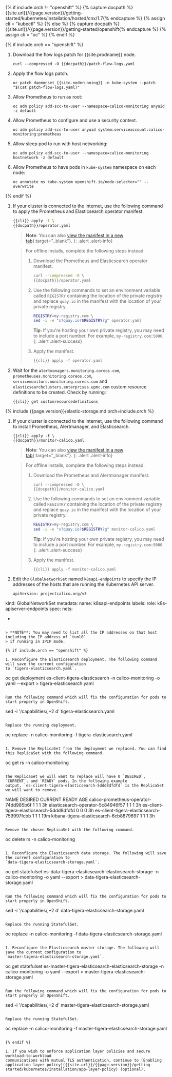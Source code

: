 {% if include.orch != "openshift" %}
  {% capture docpath %}{{site.url}}/{{page.version}}/getting-started/kubernetes/installation/hosted/cnx/1.7{% endcapture %}
  {% assign cli = "kubectl" %}
{% else %} 
  {% capture docpath %}{{site.url}}/{{page.version}}/getting-started/openshift{% endcapture %}
  {% assign cli = "oc" %}
{% endif %}

{% if include.orch == "openshift" %}

1. Download the flow logs patch for {{site.prodname}} node.

   ```
   curl --compressed -O {{docpath}}/patch-flow-logs.yaml
   ```

1. Apply the flow logs patch.

   ```
   oc patch daemonset {{site.noderunning}} -n kube-system --patch "$(cat patch-flow-logs.yaml)"
   ```

1. Allow Prometheus to run as root:

   ```
   oc adm policy add-scc-to-user --namespace=calico-monitoring anyuid -z default
   ```

1. Allow Prometheus to configure and use a security context.

   ```
   oc adm policy add-scc-to-user anyuid system:serviceaccount:calico-monitoring:prometheus
   ```

1. Allow sleep pod to run with host networking:

   ```
   oc adm policy add-scc-to-user --namespace=calico-monitoring hostnetwork -z default
   ```

1. Allow Prometheus to have pods in `kube-system` namespace on each node:

   ```
   oc annotate ns kube-system openshift.io/node-selector="" --overwrite
   ```

{% endif %}

1. If your cluster is connected to the internet, use the following command to apply the Prometheus
   and Elasticsearch operator manifest.

   ```bash
   {{cli}} apply -f \
   {{docpath}}/operator.yaml
   ```

   > **Note**: You can also
   > [view the manifest in a new tab]({{docpath}}/operator.yaml){:target="_blank"}.
   {: .alert .alert-info}

   > For offline installs, complete the following steps instead.
   >
   > 1. Download the Prometheus and Elasticsearch operator manifest.
   >
   >    ```bash
   >    curl --compressed -O \
   >    {{docpath}}/operator.yaml
   >    ```
   >
   > 1. Use the following commands to set an environment variable called `REGISTRY` containing the
   >    location of the private registry and replace `quay.io` in the manifest with the location
   >    of your private registry.
   >
   >    ```bash
   >    REGISTRY=my-registry.com \
   >    sed -i -e "s?quay.io?$REGISTRY?g" operator.yaml
   >    ```
   >
   >    **Tip**: If you're hosting your own private registry, you may need to include
   >    a port number. For example, `my-registry.com:5000`.
   >    {: .alert .alert-success}
   >    
   > 1. Apply the manifest.
   >    
   >    ```bash
   >    {{cli}} apply -f operator.yaml
   >    ```

1. Wait for the `alertmanagers.monitoring.coreos.com`, `prometheuses.monitoring.coreos.com`, `servicemonitors.monitoring.coreos.com` and
   `elasticsearchclusters.enterprises.upmc.com` custom resource definitions to be created. Check by running:

   ```
   {{cli}} get customresourcedefinitions
   ```

{% include {{page.version}}/elastic-storage.md orch=include.orch %}

1. If your cluster is connected to the internet, use the following command to install Prometheus,
   Alertmanager, and Elasticsearch.

   ```
   {{cli}} apply -f \
   {{docpath}}/monitor-calico.yaml
   ```

   > **Note**: You can also
   > [view the manifest in a new tab]({{docpath}}/monitor-calico.yaml){:target="_blank"}.
   {: .alert .alert-info}

   > For offline installs, complete the following steps instead.
   >
   > 1. Download the Prometheus and Alertmanager manifest.
   >
   >    ```
   >    curl --compressed -O \
   >    {{docpath}}/monitor-calico.yaml
   >    ```
   >      
   > 1. Use the following commands to set an environment variable called `REGISTRY` containing the
   >    location of the private registry and replace `quay.io` in the manifest with the location
   >    of your private registry.
   >
   >    ```bash
   >    REGISTRY=my-registry.com \
   >    sed -i -e "s?quay.io?$REGISTRY?g" monitor-calico.yaml
   >    ```
   >
   >    **Tip**: If you're hosting your own private registry, you may need to include
   >    a port number. For example, `my-registry.com:5000`.
   >    {: .alert .alert-success}
   >       
   > 1. Apply the manifest.
   >
   >    ```
   >    {{cli}} apply -f monitor-calico.yaml
   >    ```

1. Edit the `GlobalNetworkSet` named `k8sapi-endpoints` to specify the IP addresses of the hosts that are running the Kubernetes API server.

   ```
   apiVersion: projectcalico.org/v3
kind: GlobalNetworkSet
metadata:
  name: k8sapi-endpoints
  labels:
    role: k8s-apiserver-endpoints
spec:
  nets:
  - <Kubernetes API server IP address CIDR>
   ```

   > **NOTE**: You may need to list all the IP addresses on that host including the IP address of `tunl0`
   > if running in IPIP mode.

{% if include.orch == "openshift" %}

1. Reconfigure the Elasticsearch deployment. The following command will save the current configuration
   to `tigera-elasticsearch.yaml`.

   ```
   oc get deployment es-client-tigera-elasticsearch -n calico-monitoring -o yaml --export > tigera-elasticsearch.yaml
   ```

   Run the following command which will fix the configuration for pods to start properly in OpenShift.

   ```
   sed -i '/capabilities/,+2 d' tigera-elasticsearch.yaml
   ```

   Replace the running deployment.
   ```
   oc replace -n calico-monitoring -f tigera-elasticsearch.yaml
   ```

1. Remove the ReplicaSet from the deployment we replaced. You can find this ReplicaSet with the following command.

   ```
   oc get rs -n calico-monitoring
   ```

   The ReplicaSet we will want to replace will have 0 `DESIRED`, `CURRENT`, and `READY` pods. In the following example
   output, `es-client-tigera-elasticsearch-5ddd8dfdfd` is the ReplicaSet we will want to remove.

   ```
   NAME                                        DESIRED   CURRENT   READY     AGE
   calico-prometheus-operator-74dd985b6f       1         1         1         3h
   elasticsearch-operator-5c84946f57           1         1         1         3h
   es-client-tigera-elasticsearch-5ddd8dfdfd   0         0         0         3h
   es-client-tigera-elasticsearch-759997fcbb   1         1         1         19m
   kibana-tigera-elasticsearch-6cb8879697      1         1         1         3h
   ```

   Remove the chosen ReplicaSet with the following command.

   ```
   oc delete rs <YOUR-REPLICASET> -n calico-monitoring
   ```

1. Reconfigure the Elasticsearch data storage. The following will save the current configuration to
   `data-tigera-elasticsearch-storage.yaml`.

   ```
   oc get statefulset es-data-tigera-elasticsearch-elasticsearch-storage -n calico-monitoring -o yaml --export > data-tigera-elasticsearch-storage.yaml
   ```

   Run the following command which will fix the configuration for pods to start properly in OpenShift.

   ```
   sed -i '/capabilities/,+2 d' data-tigera-elasticsearch-storage.yaml
   ```

   Replace the running StatefulSet.

   ```
   oc replace -n calico-monitoring -f data-tigera-elasticsearch-storage.yaml
   ```

1. Reconfigure the Elasticsearch master storage. The following will save the current configuration to
   `master-tigera-elasticsearch-storage.yaml`.

   ```
   oc get statefulset es-master-tigera-elasticsearch-elasticsearch-storage -n calico-monitoring -o yaml --export > master-tigera-elasticsearch-storage.yaml
   ```

   Run the following command which will fix the configuration for pods to start properly in OpenShift.

   ```
   sed -i '/capabilities/,+2 d' master-tigera-elasticsearch-storage.yaml
   ```

   Replace the running StatefulSet.

   ```
   oc replace -n calico-monitoring -f master-tigera-elasticsearch-storage.yaml
   ```

{% endif %}

1. If you wish to enforce application layer policies and secure workload-to-workload
   communications with mutual TLS authentication, continue to [Enabling application layer policy]({{site.url}}/{{page.version}}/getting-started/kubernetes/installation/app-layer-policy) (optional).
